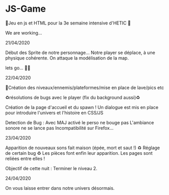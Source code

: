 # JS-Game
🔨Jeu en js et HTML pour la 3e semaine intensive d'HETIC 🔨


We are working...


21/04/2020

Début des Sprite de notre personnage...
Notre player se déplace, à une physique cohérente.
On attaque la modélisation de la map.

lets go... 🚧🔋


22/04/2020

🔨Création des niveaux/ennemis/plateformes/mise en place de lave/pics etc

♻︎résolutions de bugs avec le player (fix du background aussi)♻︎

Création de la page d'accueil et du spawn !
Un dialogue est mis en place pour introduire l'univers et l'histoire en CSS/JS


Detection de Bug : Avec MAJ activé le perso ne bouge pas
                  L'ambiance sonore ne se lance pas
                  Incompatibilité sur Firefox...


23/04/2020

Apparition de nouveaux sons fait maison (épée, mort et saut !)
♻︎ Réglage de certain bug ♻︎
Les pièces font enfin leur apparition.
Les pages sont reliées entre elles !

Objectif de cette nuit : Terminer le niveau 2.

24/04/2020

On vous laisse entrer dans notre univers désormais.
